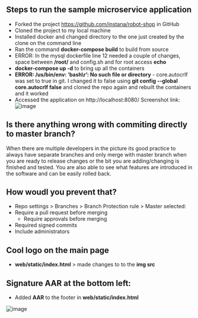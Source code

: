 ## Steps to run the sample microservice application

- Forked the project https://github.com/instana/robot-shop in GitHub 
- Cloned the project to my local machine 
- Installed docker and changed directory to the one just created by the clone on the command line 
- Ran the command **docker-compose build** to build from source 
- ERROR: In the mysql dockerfile line 12 needed a couple of changes, space between **/root/** and config.sh and for root access **echo** 
- **docker-compose up -d** to bring up all the containers 
- **ERROR: /us/bin/env: ‘bash\r’: No such file or directory** - core.autocrlf was set to true in git. I changed it to false using **git config --global core.autocrlf false** and     cloned the repo again and rebuilt the containers and it worked 
- Accessed the application on http://localhost:8080/ 
Screenshot link: ![image](https://user-images.githubusercontent.com/29515983/144965828-9f01851f-1e9c-41b9-82a8-4ddc4a327c49.png)

## Is there anything wrong with commiting directly to master branch?
When there are multiple developers in the picture its good practice to always have separate branches and only merge with master branch when you are ready to release changes or the bit you are adding/changing is finished and tested. You are also able to see what features are introduced in the software and can be easily rolled back.

## How woudl you prevent that?
- Repo settings > Branches > Branch Protection rule > Master selected:
- Require a pull request before merging
    - Require approvals before merging
- Required signed commits
- Include administrators


## Cool logo on the main page
- **web/static/index.html** > made changes to to the **img src**

## Signature AAR at the bottom left:
- Added **AAR** to the footer in **web/static/index.html**

![image](https://user-images.githubusercontent.com/29515983/145072600-58e4aa16-053f-4dbc-bd68-40dbfeec3423.png)

